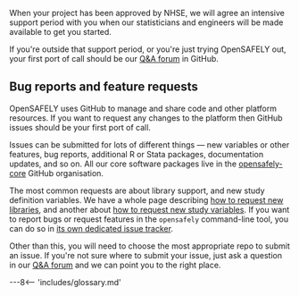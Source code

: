 When your project has been approved by NHSE, we will agree an intensive support period with you when our statisticians and engineers will be made available to get you started.

If you're outside that support period, or you're just trying OpenSAFELY out, your first port of call should be our [Q&A forum](https://github.com/opensafely/documentation/discussions) in GitHub.


## Bug reports and feature requests

OpenSAFELY uses GitHub to manage and share code and other platform resources. If you want to request any changes to the platform then GitHub issues should be your first port of call.

Issues can be submitted for lots of different things &mdash; new variables or other features, bug reports, additional R or Stata packages, documentation updates, and so on.  All our core software packages live in the [opensafely-core](https://github.com/opensafely-core/) GitHub organisation.


The most common requests are about library support, and new study definition variables. We have a whole page describing [how to request new libraries](requests-packages.md), and another about [how to request new study variables](requests-variables.md). If you want to report bugs or request features in the `opensafely` command-line tool, you can do so in [its own dedicated issue tracker](https://github.com/opensafely-core/opensafely-cli/issues).

Other than this, you will need to choose the most appropriate repo to submit an issue. If you're not sure where to submit your issue, just ask a question in our [Q&A forum](https://github.com/opensafely/documentation/discussions) and we can point you to the right place.






---8<-- 'includes/glossary.md'
